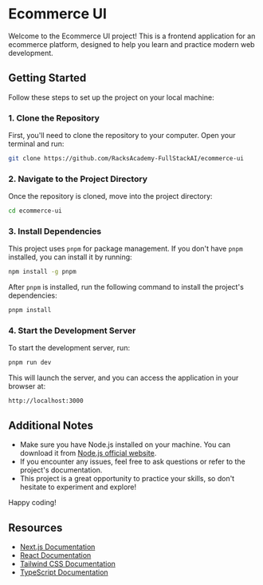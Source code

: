 # Ecommerce UI

Welcome to the Ecommerce UI project! This is a frontend application for an ecommerce platform, designed to help you learn and practice modern web development.

## Getting Started

Follow these steps to set up the project on your local machine:

### 1. Clone the Repository

First, you'll need to clone the repository to your computer. Open your terminal and run:

```bash
git clone https://github.com/RacksAcademy-FullStackAI/ecommerce-ui
```

### 2. Navigate to the Project Directory

Once the repository is cloned, move into the project directory:

```bash
cd ecommerce-ui
```

### 3. Install Dependencies

This project uses `pnpm` for package management. If you don't have `pnpm` installed, you can install it by running:

```bash
npm install -g pnpm
```

After `pnpm` is installed, run the following command to install the project's dependencies:

```bash
pnpm install
```

### 4. Start the Development Server

To start the development server, run:

```bash
pnpm run dev
```

This will launch the server, and you can access the application in your browser at:

```
http://localhost:3000
```

## Additional Notes

- Make sure you have Node.js installed on your machine. You can download it from [Node.js official website](https://nodejs.org/).
- If you encounter any issues, feel free to ask questions or refer to the project's documentation.
- This project is a great opportunity to practice your skills, so don't hesitate to experiment and explore!

Happy coding!

## Resources

- [Next.js Documentation](https://nextjs.org/docs)
- [React Documentation](https://reactjs.org/docs/getting-started.html)
- [Tailwind CSS Documentation](https://tailwindcss.com/docs/installation)
- [TypeScript Documentation](https://www.typescriptlang.org/docs/handbook/intro.html)
